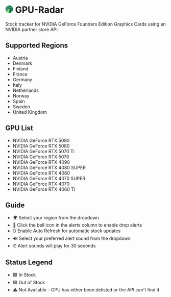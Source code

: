 # <img src="https://raw.githubusercontent.com/l-zariqi/fe-radar/main/images/favicon.svg" alt="fe-radar-icon" width="24" height="24"> GPU-Radar

Stock tracker for NVIDIA GeForce Founders Edition Graphics Cards using an NVIDIA partner store API.

## Supported Regions

- Austria
- Denmark
- Finland
- France
- Germany
- Italy
- Netherlands
- Norway
- Spain
- Sweden
- United Kingdom

## GPU List

- NVIDIA GeForce RTX 5090
- NVIDIA GeForce RTX 5080
- NVIDIA GeForce RTX 5070 Ti
- NVIDIA GeForce RTX 5070
- NVIDIA GeForce RTX 4090
- NVIDIA GeForce RTX 4080 SUPER
- NVIDIA GeForce RTX 4080
- NVIDIA GeForce RTX 4070 SUPER
- NVIDIA GeForce RTX 4070
- NVIDIA GeForce RTX 4060 Ti

## Guide

- 🌍 Select your region from the dropdown
- 🔔 Click the bell icon in the alerts column to enable drop alerts
- 🔃 Enable Auto Refresh for automatic stock updates
- 🔊 Select your preferred alert sound from the dropdown
- ⏰ Alert sounds will play for 30 seconds

## Status Legend

- 🟩 In Stock
- 🟥 Out of Stock
- ⚠️ Not Available - GPU has either been delisted or the API can't find it
